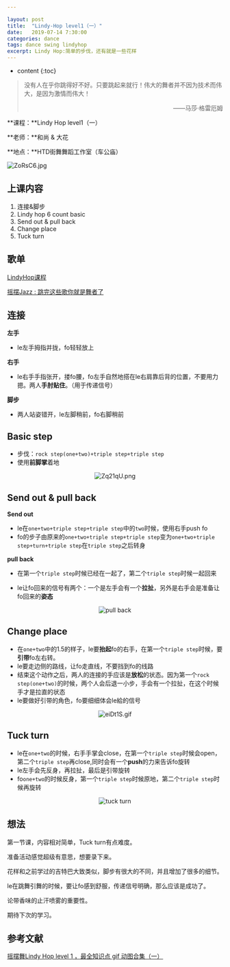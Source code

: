 ```yaml
---

layout: post
title:  "Lindy-Hop level1（一）"
date:   2019-07-14 7:30:00
categories: dance
tags: dance swing lindyhop
excerpt: Lindy Hop:简单的步伐，还有就是一些花样
---
```


* content
{:toc}
> 没有人在乎你跳得好不好。只要跳起来就行！伟大的舞者并不因为技术而伟大，是因为激情而伟大！
>
> <p align="right">——马莎·格雷厄姆　　</p>

**课程：**Lindy Hop level1（一）

**老师：**和尚 & 大花

**地点：**HTD街舞舞蹈工作室（车公庙）


![ZoRsC6.jpg](https://s2.ax1x.com/2019/07/15/ZoRsC6.jpg)

## 上课内容

1. 连接&脚步
2. Lindy hop 6 count  basic
3. Send out & pull back
4. Change place
5. Tuck turn



## 歌单

[LindyHop课程](https://music.163.com/#/playlist?id=505951572&userid=248650100)

[摇摆Jazz : 跳完这些歌你就是舞者了](https://music.163.com/playlist/311055808/248650100/?userid=248650100)



## 连接

**左手**

- le左手拇指并拢，fo轻轻放上

**右手**

- le右手手指张开，搂fo腰，fo左手自然地搭在le右肩靠后背的位置，不要用力摁。两人**手肘贴住**。（用于传递信号）

**脚步**

- 两人站姿错开，le左脚稍前，fo右脚稍前

## Basic step

- 步伐：`rock step(one+two)+triple step+triple step`
- 使用**前脚掌**着地

<center>
<img src="http://image109.360doc.com/DownloadImg/2019/04/1714/159094970_5_20190417024720237" alt="Zq21qU.png" border="0">
</center>



## Send out & pull back

**Send out**

- le在`one+two+triple step+triple step`中的`two`时候，使用右手push fo
- fo的步子由原来的`one+two+triple step+triple step`变为`one+two+triple step+turn+triple step`在`triple step`之后转身

**pull back**

- 在第一个`triple step`时候已经在一起了，第二个`triple step`时候一起回来

- le让fo回来的信号有两个：一个是左手会有一个**拉扯**，另外是右手会是准备让fo回来的**姿态**


<center>
<img src="http://image109.360doc.com/DownloadImg/2019/04/1714/159094970_7_20190417024720691" alt="pull back" border="0">
</center>

## Change place

- 在`one+two`中的1.5的样子，le要**抬起**fo的右手，在第一个`triple step`时候，要**引带**fo左右转。
- le要走边侧的路线，让fo走直线，不要挡到fo的线路
- 结束这个动作之后，两人的连接的手应该是**放松**的状态。因为第一个`rock step(one+two)`的时候，两个人会后退一小步，手会有一个拉扯，在这个时候手才是拉直的状态
- le要做好引带的角色，fo要细细体会le給的信号

<center>
<img src="https://s2.ax1x.com/2019/07/22/eiDt1S.gif" alt="eiDt1S.gif" border="0" />
</center>

## Tuck turn

- le在`one+two`的时候，右手手掌会close，在第一个`triple step`时候会open，第二个`triple step`再close,同时会有一个**push**的力来告诉fo旋转
- le左手会先反身，再拉扯，最后是引带旋转
- fo`one+two`的时候反身，第一个`triple step`时候原地，第二个`triple step`时候再旋转

<center>
<img src="http://image109.360doc.com/DownloadImg/2019/04/1714/159094970_8_20190417024720831" alt="tuck turn" border="0">
</center>



## 想法

第一节课，内容相对简单，Tuck turn有点难度。

准备活动感觉超级有意思，想要录下来。

花样和之前学过的吉特巴大致类似，脚步有很大的不同，并且增加了很多的细节。

le在跳舞引舞的时候，要让fo感到舒服，传递信号明确，那么应该是成功了。

论带香味的止汗喷雾的重要性。

期待下次的学习。



## 参考文献

[摇摆舞Lindy Hop level 1 ，最全知识点 gif 动图合集（一）](http://www.360doc.com/showweb/0/0/848790952.aspx)

